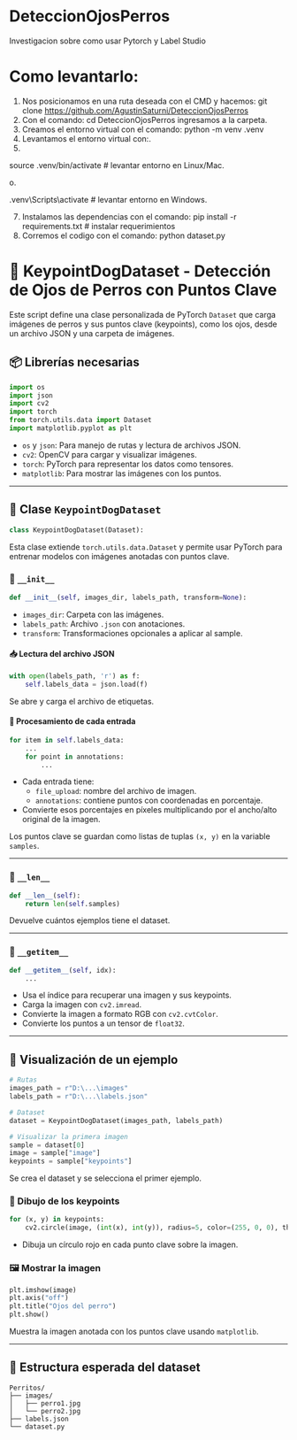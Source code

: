 # DeteccionOjosPerros
Investigacion sobre como usar Pytorch y Label Studio

# Como levantarlo:
1. Nos posicionamos en una ruta deseada con el CMD y hacemos: git clone https://github.com/AgustinSaturni/DeteccionOjosPerros
2. Con el comando: cd DeteccionOjosPerros ingresamos a la carpeta.
3. Creamos el entorno virtual con el comando: python -m venv .venv         
4. Levantamos el entorno virtual con:.
5. 
source .venv/bin/activate     # levantar entorno en Linux/Mac.

o.

.venv\Scripts\activate        # levantar entorno en Windows.

7. Instalamos las dependencias con el comando: pip install -r requirements.txt # instalar requerimientos
8. Corremos el codigo con el comando: python dataset.py


# 🐶 KeypointDogDataset - Detección de Ojos de Perros con Puntos Clave

Este script define una clase personalizada de PyTorch `Dataset` que carga imágenes de perros y sus puntos clave (keypoints), como los ojos, desde un archivo JSON y una carpeta de imágenes.

## 📦 Librerías necesarias

```python
import os
import json
import cv2
import torch
from torch.utils.data import Dataset
import matplotlib.pyplot as plt
```

- `os` y `json`: Para manejo de rutas y lectura de archivos JSON.
- `cv2`: OpenCV para cargar y visualizar imágenes.
- `torch`: PyTorch para representar los datos como tensores.
- `matplotlib`: Para mostrar las imágenes con los puntos.

---

## 🧠 Clase `KeypointDogDataset`

```python
class KeypointDogDataset(Dataset):
```

Esta clase extiende `torch.utils.data.Dataset` y permite usar PyTorch para entrenar modelos con imágenes anotadas con puntos clave.

### 🔧 `__init__`

```python
def __init__(self, images_dir, labels_path, transform=None):
```

- `images_dir`: Carpeta con las imágenes.
- `labels_path`: Archivo `.json` con anotaciones.
- `transform`: Transformaciones opcionales a aplicar al sample.

#### 📥 Lectura del archivo JSON

```python
with open(labels_path, 'r') as f:
    self.labels_data = json.load(f)
```

Se abre y carga el archivo de etiquetas.

#### 🔁 Procesamiento de cada entrada

```python
for item in self.labels_data:
    ...
    for point in annotations:
        ...
```

- Cada entrada tiene:
  - `file_upload`: nombre del archivo de imagen.
  - `annotations`: contiene puntos con coordenadas en porcentaje.
- Convierte esos porcentajes en píxeles multiplicando por el ancho/alto original de la imagen.

Los puntos clave se guardan como listas de tuplas `(x, y)` en la variable `samples`.

---

### 📏 `__len__`

```python
def __len__(self):
    return len(self.samples)
```

Devuelve cuántos ejemplos tiene el dataset.

---

### 🧱 `__getitem__`

```python
def __getitem__(self, idx):
    ...
```

- Usa el índice para recuperar una imagen y sus keypoints.
- Carga la imagen con `cv2.imread`.
- Convierte la imagen a formato RGB con `cv2.cvtColor`.
- Convierte los puntos a un tensor de `float32`.

---

## 🧪 Visualización de un ejemplo

```python
# Rutas
images_path = r"D:\...\images"
labels_path = r"D:\...\labels.json"

# Dataset
dataset = KeypointDogDataset(images_path, labels_path)

# Visualizar la primera imagen
sample = dataset[0]
image = sample["image"]
keypoints = sample["keypoints"]
```

Se crea el dataset y se selecciona el primer ejemplo.

### 🎯 Dibujo de los keypoints

```python
for (x, y) in keypoints:
    cv2.circle(image, (int(x), int(y)), radius=5, color=(255, 0, 0), thickness=-1)
```

- Dibuja un círculo rojo en cada punto clave sobre la imagen.

### 🖼️ Mostrar la imagen

```python
plt.imshow(image)
plt.axis("off")
plt.title("Ojos del perro")
plt.show()
```

Muestra la imagen anotada con los puntos clave usando `matplotlib`.

---

## 📁 Estructura esperada del dataset

```
Perritos/
├── images/
│   ├── perro1.jpg
│   └── perro2.jpg
├── labels.json
└── dataset.py
```


